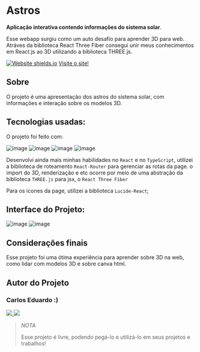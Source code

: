 # Astros

**Aplicação interativa contendo informações do sistema solar**.

Esse webapp surgiu como um auto desafio para aprender 3D para web. Atráves da biblioteca React Three Fiber consegui unir meus conhecimentos em React.js ao 3D utilizando a biblioteca THREE.js.

[![Website shields.io](https://img.shields.io/website-up-down-green-red/http/shields.io.svg)](http://shields.io/)
[Visite o site!](https://astros-sigma.vercel.app/)

## Sobre

O projeto é uma apresentação dos astros do sistema solar, com informações e interação sobre os modelos 3D.

## Tecnologias usadas:

O projeto foi feito com:

![image](https://img.shields.io/badge/React-20232A?style=for-the-badge&logo=react&logoColor=61DAFB)
![image](https://img.shields.io/badge/TypeScript-007ACC?style=for-the-badge&logo=typescript&logoColor=white)
![image](https://img.shields.io/badge/React_Router-CA4245?style=for-the-badge&logo=react-router&logoColor=white)
![image](https://img.shields.io/badge/threejs-black?style=for-the-badge&logo=three.js&logoColor=white)


Desenvolvi ainda mais minhas habilidades no `React` e no `TypeScript`, utilizei a biblioteca de roteamento `React-Router` para gerenciar as rotas da page. o import do 3D, renderização e etc ocorre por meio de uma abstração da biblioteca `THREE.js` para jsx, o `React Three Fiber`

Para os icones da page, utilizei a biblioteca `Lucide-React`;

## Interface do Projeto:

![image](https://i.ibb.co/ng7GtNt/Captura-de-tela-2024-09-30-172500.png)
![image](https://i.ibb.co/QNcp024/Captura-de-tela-2024-09-30-172521.png)


## Considerações finais

Esse projeto foi uma ótima experiência para aprender sobre 3D na web, como lidar com modelos 3D e sobre canva html.

## Autor do Projeto

### Carlos Eduardo :)

<p> 
  <a href="https://github.com/carlosEduardDvlpr">
    <img src="https://img.shields.io/badge/GitHub-100000?style=for-the-badge&logo=github&logoColor=white" />
  </a> 
  <a href="https://api.whatsapp.com/send?phone=5511974265092/">
    <img src="https://img.shields.io/badge/WhatsApp-25D366?style=for-the-badge&logo=whatsapp&logoColor=white" />
  </a>   
</p>

> _NOTA_
>
> Esse projeto é livre, podendo pegá-lo e utilizá-lo em seus projetos e trabalhos!
